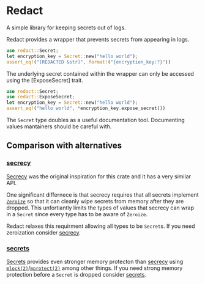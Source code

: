 # Redact

A simple library for keeping secrets out of logs.

Redact provides a wrapper that prevents secrets from appearing in logs.

```rust
use redact::Secret;
let encryption_key = Secret::new("hello world");
assert_eq!("[REDACTED &str]", format!("{encryption_key:?}"))
```

The underlying secret contained within the wrapper can only be accessed using the [ExposeSecret] trait.

```rust
use redact::Secret;
use redact::ExposeSecret;
let encryption_key = Secret::new("hello world");
assert_eq!("hello world", *encryption_key.expose_secret())
```

The `Secret` type doubles as a useful documentation tool.
Documenting values mantainers should be careful with.

## Comparison with alternatives

### [secrecy](https://docs.rs/secrecy/latest/secrecy/)

[Secrecy](https://crates.io/crates/secrecy) was the original inspiration for this crate and it has a very similar API.

One significant differnece is that secrecy requires that all secrets implement [`Zeroize`] so that it can cleanly wipe secrets from memory after they are dropped.
This unfortiantly limits the types of values that secrecy can wrap in a `Secret` since every type has to be aware of `Zeroize`.

Redact relaxes this requirment allowing all types to be `Secret`s. If you need zeroization consider [secrecy](https://crates.io/crates/secrecy).

### [secrets](https://docs.rs/secrets/latest/secrets/)

[Secrets](https://crates.io/crates/secrets) provides even stronger memory protecton than [secrecy](#secrecy) using [`mlock(2)`]/[`mprotect(2)`] among other things.
If you need strong memory protection before a `Secret` is dropped consider [secrets](https://crates.io/crates/secrets).

[`Zeroize`]: https://docs.rs/secrecy/latest/secrecy/trait.Zeroize.html
[`mlock(2)`]: https://man7.org/linux/man-pages/man2/mlock.2.html
[`mprotect(2)`]: https://man7.org/linux/man-pages/man2/mprotect.2.html
